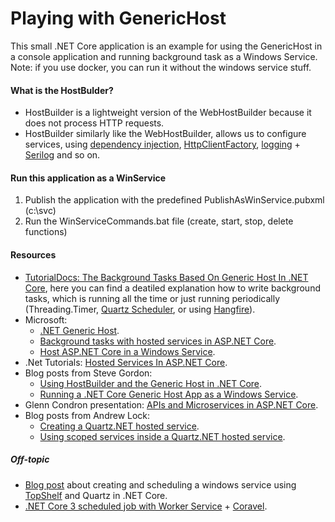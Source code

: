# Playing with GenericHost

This small .NET Core application is an example for using the GenericHost in a console application and running background task as a Windows Service.
Note: if you use docker, you can run it without the windows service stuff.

#### What is the HostBulder?

- HostBuilder is a lightweight version of the WebHostBuilder because it does not process HTTP requests.
- HostBuilder similarly like the WebHostBuilder, allows us to configure services, using [dependency injection](https://docs.microsoft.com/en-ie/aspnet/core/fundamentals/dependency-injection?view=aspnetcore-2.2 "dependency injection"), [HttpClientFactory](https://docs.microsoft.com/en-ie/aspnet/core/fundamentals/http-requests?view=aspnetcore-2.2 "HttpClientFactory"), [logging](https://docs.microsoft.com/en-ie/aspnet/core/fundamentals/logging/?view=aspnetcore-2.2 "logging") + [Serilog](https://github.com/serilog/serilog-extensions-hosting "Serilog") and so on.

#### Run this application as a WinService

1. Publish the application with the predefined PublishAsWinService.pubxml (c:\svc)
2. Run the WinServiceCommands.bat file (create, start, stop, delete functions)

#### Resources

- [TutorialDocs: The Background Tasks Based On Generic Host In .NET Core](https://www.tutorialdocs.com/article/dotnet-generic-host.html "TutorialDocs: The Background Tasks Based On Generic Host In .NET Core"), here you can find a deatiled explanation how to write background tasks, which is running all the time or just running periodically (Threading.Timer, [Quartz Scheduler](https://www.quartz-scheduler.net/ "Quartz Scheduler"), or using [Hangfire](https://www.hangfire.io "Hangfire")).
- Microsoft:
  - [.NET Generic Host](https://docs.microsoft.com/en-ie/aspnet/core/fundamentals/host/generic-host?view=aspnetcore-2.2 ".NET Generic Host").
  - [Background tasks with hosted services in ASP.NET Core](https://docs.microsoft.com/en-ie/aspnet/core/fundamentals/host/hosted-services?view=aspnetcore-2.2 "Background tasks with hosted services in ASP.NET Core").
  - [Host ASP.NET Core in a Windows Service](https://docs.microsoft.com/en-us/aspnet/core/host-and-deploy/windows-service?view=aspnetcore-2.2 "Microsoft: Host ASP.NET Core in a Windows Service").
- .Net Tutorials: [Hosted Services In ASP.NET Core](https://dotnetcoretutorials.com/2019/01/13/hosted-services-in-asp-net-core "Hosted Services In ASP.NET Core").
- Blog posts from Steve Gordon:
  - [Using HostBuilder and the Generic Host in .NET Core](https://www.stevejgordon.co.uk/using-generic-host-in-dotnet-core-console-based-microservices "Using HostBuilder and the Generic Host in .NET Core").
  - [Running a .NET Core Generic Host App as a Windows Service](https://www.stevejgordon.co.uk/running-net-core-generic-host-applications-as-a-windows-service "Running a .NET Core Generic Host App as a Windows Service").
- Glenn Condron presentation: [APIs and Microservices in ASP.NET Core](https://youtu.be/dUdGcogYkss?t=1404 "APIs and Microservices in ASP.NET Core Today and Tomorrow").
- Blog posts from Andrew Lock:
  - [Creating a Quartz.NET hosted service](https://andrewlock.net/creating-a-quartz-net-hosted-service-with-asp-net-core/ "Creating a Quartz.NET hosted service").
  - [Using scoped services inside a Quartz.NET hosted service](https://andrewlock.net/using-scoped-services-inside-a-quartz-net-hosted-service-with-asp-net-core/ "Using scoped services inside a Quartz.NET hosted service").

##### Off-topic
- [Blog post](https://medium.com/cheranga/creating-and-scheduling-a-windows-service-using-topshelf-and-quartz-in-net-core-aae68b8390c "Blog post") about creating and scheduling a windows service using [TopShelf](http://topshelf-project.com/ "TopShelf") and Quartz in .NET Core.
- [.NET Core 3 scheduled job with Worker Service](https://dev.to/jamesmh/building-a-net-core-scheduled-job-worker-service-376h ".NET Core 3 scheduled job with Worker Service") + [Coravel](https://github.com/jamesmh/coravel "Coravel").
